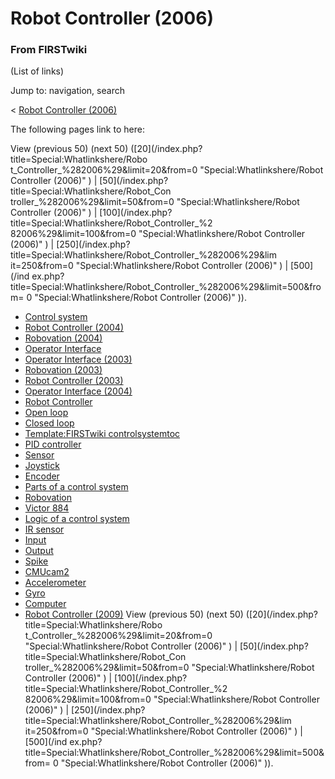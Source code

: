# Robot Controller (2006)

### From FIRSTwiki

(List of links)

Jump to: navigation, search

&lt; [Robot Controller
(2006)](/index.php?title=Robot_Controller_%282006%29&redirect=no "Robot
Controller \(2006\)" )  

The following pages link to here:

View (previous 50) (next 50) ([20](/index.php?title=Special:Whatlinkshere/Robo
t_Controller_%282006%29&limit=20&from=0 "Special:Whatlinkshere/Robot
Controller \(2006\)" ) | [50](/index.php?title=Special:Whatlinkshere/Robot_Con
troller_%282006%29&limit=50&from=0 "Special:Whatlinkshere/Robot Controller
\(2006\)" ) | [100](/index.php?title=Special:Whatlinkshere/Robot_Controller_%2
82006%29&limit=100&from=0 "Special:Whatlinkshere/Robot Controller \(2006\)" )
| [250](/index.php?title=Special:Whatlinkshere/Robot_Controller_%282006%29&lim
it=250&from=0 "Special:Whatlinkshere/Robot Controller \(2006\)" ) | [500](/ind
ex.php?title=Special:Whatlinkshere/Robot_Controller_%282006%29&limit=500&from=
0 "Special:Whatlinkshere/Robot Controller \(2006\)" )).

  * [Control system](Control_system "Control system" )
  * [Robot Controller (2004)](Robot_Controller_%282004%29 "Robot Controller \(2004\)" )
  * [Robovation (2004)](Robovation_%282004%29 "Robovation \(2004\)" )
  * [Operator Interface](operator-interface)
  * [Operator Interface (2003)](Operator_Interface_%282003%29 "Operator Interface \(2003\)" )
  * [Robovation (2003)](Robovation_%282003%29 "Robovation \(2003\)" )
  * [Robot Controller (2003)](Robot_Controller_%282003%29 "Robot Controller \(2003\)" )
  * [Operator Interface (2004)](Operator_Interface_%282004%29 "Operator Interface \(2004\)" )
  * [Robot Controller](robot-controller)
  * [Open loop](Open_loop "Open loop" )
  * [Closed loop](Closed_loop "Closed loop" )
  * [Template:FIRSTwiki controlsystemtoc](Template:FIRSTwiki_controlsystemtoc "Template:FIRSTwiki controlsystemtoc" )
  * [PID controller](PID_controller "PID controller" )
  * [Sensor](sensor)
  * [Joystick](joystick)
  * [Encoder](Encoder "Encoder" )
  * [Parts of a control system](Parts_of_a_control_system "Parts of a control system" )
  * [Robovation](robovation)
  * [Victor 884](victor-884)
  * [Logic of a control system](Logic_of_a_control_system "Logic of a control system" )
  * [IR sensor](IR_sensor "IR sensor" )
  * [Input](Input "Input" )
  * [Output](Output "Output" )
  * [Spike](spike-relay)
  * [CMUcam2](CMUcam2 "CMUcam2" )
  * [Accelerometer](Accelerometer "Accelerometer" )
  * [Gyro](gyro)
  * [Computer](Computer "Computer" )
  * [Robot Controller (2009)](Robot_Controller_%282009%29 "Robot Controller \(2009\)" )
View (previous 50) (next 50) ([20](/index.php?title=Special:Whatlinkshere/Robo
t_Controller_%282006%29&limit=20&from=0 "Special:Whatlinkshere/Robot
Controller \(2006\)" ) | [50](/index.php?title=Special:Whatlinkshere/Robot_Con
troller_%282006%29&limit=50&from=0 "Special:Whatlinkshere/Robot Controller
\(2006\)" ) | [100](/index.php?title=Special:Whatlinkshere/Robot_Controller_%2
82006%29&limit=100&from=0 "Special:Whatlinkshere/Robot Controller \(2006\)" )
| [250](/index.php?title=Special:Whatlinkshere/Robot_Controller_%282006%29&lim
it=250&from=0 "Special:Whatlinkshere/Robot Controller \(2006\)" ) | [500](/ind
ex.php?title=Special:Whatlinkshere/Robot_Controller_%282006%29&limit=500&from=
0 "Special:Whatlinkshere/Robot Controller \(2006\)" )).

